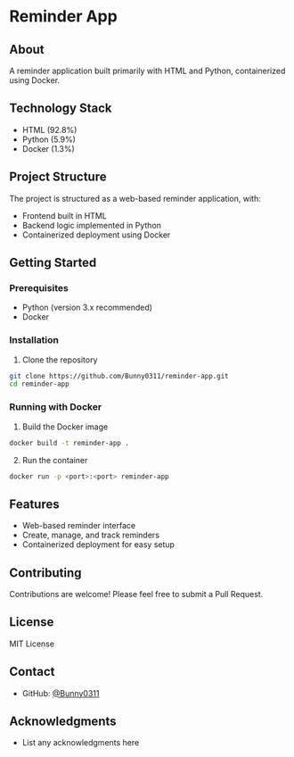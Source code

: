 # Reminder App

## About
A reminder application built primarily with HTML and Python, containerized using Docker.

## Technology Stack
- HTML (92.8%)
- Python (5.9%)
- Docker (1.3%)

## Project Structure
The project is structured as a web-based reminder application, with:
- Frontend built in HTML
- Backend logic implemented in Python
- Containerized deployment using Docker

## Getting Started

### Prerequisites
- Python (version 3.x recommended)
- Docker

### Installation
1. Clone the repository
```bash
git clone https://github.com/Bunny0311/reminder-app.git
cd reminder-app
```

### Running with Docker
1. Build the Docker image
```bash
docker build -t reminder-app .
```

2. Run the container
```bash
docker run -p <port>:<port> reminder-app
```

## Features
- Web-based reminder interface
- Create, manage, and track reminders
- Containerized deployment for easy setup

## Contributing
Contributions are welcome! Please feel free to submit a Pull Request.

## License
MIT License

## Contact
- GitHub: [@Bunny0311](https://github.com/Bunny0311)

## Acknowledgments
- List any acknowledgments here
